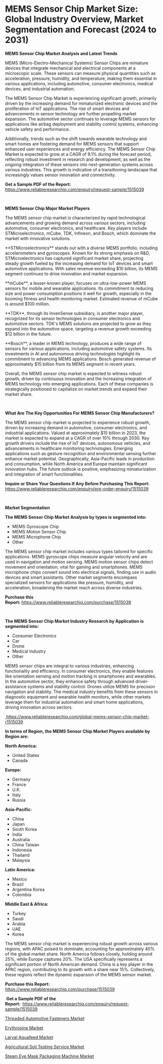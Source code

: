 <p><h1>MEMS Sensor Chip Market Size: Global Industry Overview, Market Segmentation and Forecast (2024 to 2031)</h1></p><p><strong>MEMS Sensor Chip Market Analysis and Latest Trends</strong></p>
<p><p>MEMS (Micro-Electro-Mechanical Systems) Sensor Chips are miniature devices that integrate mechanical and electrical components at a microscopic scale. These sensors can measure physical quantities such as acceleration, pressure, humidity, and temperature, making them essential in various applications, including automotive, consumer electronics, medical devices, and industrial automation. </p><p>The MEMS Sensor Chip Market is experiencing significant growth, primarily driven by the increasing demand for miniaturized electronic devices and the proliferation of IoT applications. The rise of smart devices and advancements in sensor technology are further propelling market expansion. The automotive sector continues to leverage MEMS sensors for applications like airbag deployment and stability control systems, enhancing vehicle safety and performance.</p><p>Additionally, trends such as the shift towards wearable technology and smart homes are fostering demand for MEMS sensors that support enhanced user experiences and energy efficiency. The MEMS Sensor Chip Market is expected to grow at a CAGR of 9.1% during the forecast period, reflecting robust investment in research and development, as well as the ongoing integration of these sensors into next-generation systems across various industries. This growth is indicative of a transitioning landscape that increasingly values sensor innovation and connectivity.</p></p>
<p><strong>Get a Sample PDF of the Report:&nbsp;</strong> <a href="https://www.reliableresearchiq.com/enquiry/request-sample/1515039?utm_campaign=104&utm_medium=2&utm_source=Github&utm_content=ia&utm_term=27102024&utm_id=mems-sensor-chip">https://www.reliableresearchiq.com/enquiry/request-sample/1515039</a></p>
<p>&nbsp;</p>
<p><strong>MEMS Sensor Chip Major Market Players</strong></p>
<p><p>The MEMS sensor chip market is characterized by rapid technological advancements and growing demand across various sectors, including automotive, consumer electronics, and healthcare. Key players include STMicroelectronics, mCube, TDK, Infineon, and Bosch, which dominate the market with innovative solutions.</p><p>**STMicroelectronics** stands out with a diverse MEMS portfolio, including accelerometers and gyroscopes. Known for its strong emphasis on R&D, STMicroelectronics has captured significant market share, projecting steady growth fueled by the increasing demand for IoT devices and smart automotive applications. With sales revenue exceeding $10 billion, its MEMS segment continues to drive innovation and market expansion.</p><p>**mCube**, a lesser-known player, focuses on ultra-low-power MEMS sensors for mobile and wearable applications. Its commitment to reducing size and power consumption positions it well for growth, especially in the booming fitness and health monitoring market. Estimated revenue of mCube is around $100 million.</p><p>**TDK**, through its InvenSense subsidiary, is another major player, recognized for its sensor technologies in consumer electronics and automotive sectors. TDK's MEMS solutions are projected to grow as they expand into the automotive space, targeting a revenue growth exceeding $12 billion in the future.</p><p>**Bosch**, a leader in MEMS technology, produces a wide range of sensors for various applications, including automotive safety systems. Its investments in AI and autonomous driving technologies highlight its commitment to advancing MEMS applications. Bosch generated revenue of approximately $15 billion from its MEMS segment in recent years.</p><p>Overall, the MEMS sensor chip market is expected to witness robust growth, driven by continuous innovation and the increasing integration of MEMS technology into emerging applications. Each of these companies is strategically positioned to capitalize on market trends and expand their market share.</p></p>
<p>&nbsp;</p>
<p><strong>What Are The Key Opportunities For MEMS Sensor Chip Manufacturers?</strong></p>
<p><p>The MEMS sensor chip market is projected to experience robust growth, driven by increasing demand in automotive, consumer electronics, and industrial applications. Valued at approximately $15 billion in 2023, the market is expected to expand at a CAGR of over 10% through 2030. Key growth drivers include the rise of IoT devices, autonomous vehicles, and advancements in healthcare monitoring technologies. Emerging applications such as gesture recognition and environmental sensing further enhance market potential. Geographically, Asia-Pacific leads in production and consumption, while North America and Europe maintain significant innovation hubs. The future outlook is positive, emphasizing miniaturization and integration of smart functionalities.</p></p>
<p><strong>Inquire or Share Your Questions If Any Before Purchasing This Report:</strong> <a href="https://www.reliableresearchiq.com/enquiry/pre-order-enquiry/1515039?utm_campaign=104&utm_medium=2&utm_source=Github&utm_content=ia&utm_term=27102024&utm_id=mems-sensor-chip">https://www.reliableresearchiq.com/enquiry/pre-order-enquiry/1515039</a></p>
<p>&nbsp;</p>
<p><strong>Market Segmentation</strong></p>
<p><strong>The MEMS Sensor Chip Market Analysis by types is segmented into:</strong></p>
<p><ul><li>MEMS Gyroscope Chip</li><li>MEMS Motion Sensor Chip</li><li>MEMS Microphone Chip</li><li>Other</li></ul></p>
<p><p>The MEMS sensor chip market includes various types tailored for specific applications. MEMS gyroscope chips measure angular velocity and are used in navigation and motion sensing. MEMS motion sensor chips detect movement and orientation, vital for gaming and smartphones. MEMS microphone chips convert sound into electrical signals, finding use in audio devices and smart assistants. Other market segments encompass specialized sensors for applications like pressure, humidity, and acceleration, broadening the market reach across diverse industries.</p></p>
<p><strong>Purchase this Report:&nbsp;</strong><a href="https://www.reliableresearchiq.com/purchase/1515039?utm_campaign=104&utm_medium=2&utm_source=Github&utm_content=ia&utm_term=27102024&utm_id=mems-sensor-chip">https://www.reliableresearchiq.com/purchase/1515039</a></p>
<p>&nbsp;</p>
<p><strong>The MEMS Sensor Chip Market Industry Research by Application is segmented into:</strong></p>
<p><ul><li>Consumer Electronics</li><li>Car</li><li>Drone</li><li>Medical Industry</li><li>Other</li></ul></p>
<p><p>MEMS sensor chips are integral to various industries, enhancing functionality and efficiency. In consumer electronics, they enable features like orientation sensing and motion tracking in smartphones and wearables. In the automotive sector, they enhance safety through advanced driver-assistance systems and stability control. Drones utilize MEMS for precision navigation and stability. The medical industry benefits from these sensors in diagnostic equipment and wearable health monitors, while other markets leverage them for industrial automation and smart home applications, driving innovation across sectors.</p></p>
<p><a href="https://www.reliableresearchiq.com/global-mems-sensor-chip-market-r1515039?utm_campaign=104&utm_medium=2&utm_source=Github&utm_content=ia&utm_term=27102024&utm_id=mems-sensor-chip">&nbsp;https://www.reliableresearchiq.com/global-mems-sensor-chip-market-r1515039</a></p>
<p><strong>In terms of Region, the MEMS Sensor Chip Market Players available by Region are:</strong></p>
<p>
    <p> <strong> North America: </strong>
        <ul>
            <li>United States</li>
            <li>Canada</li>
        </ul>
        </p> 
    <p> <strong> Europe: </strong>
        <ul>
            <li>Germany</li>
            <li>France</li>
            <li>U.K.</li>
            <li>Italy</li>
            <li>Russia</li>
        </ul>
        </p> 
    <p> <strong> Asia-Pacific: </strong>
        <ul>
            <li>China</li>
            <li>Japan</li>
            <li>South Korea</li>
            <li>India</li>
            <li>Australia</li>
            <li>China Taiwan</li>
            <li>Indonesia</li>
            <li>Thailand</li>
            <li>Malaysia</li>
        </ul>
        </p> 
    <p> <strong> Latin America: </strong>
        <ul>
            <li>Mexico</li>
            <li>Brazil</li>
            <li>Argentina Korea</li>
            <li>Colombia</li>
        </ul>
        </p> 
    <p> <strong> Middle East & Africa: </strong>
        <ul>
            <li>Turkey</li>
            <li>Saudi</li>
            <li>Arabia</li>
            <li>UAE</li>
            <li>Korea</li>
        </ul>
    </p>
    </p>
<p><p>The MEMS sensor chip market is experiencing robust growth across various regions, with APAC poised to dominate, accounting for approximately 40% of the global market share. North America follows closely, holding around 25%, while Europe captures 20%. The USA specifically represents a significant portion of North American demand. China is a key player in the APAC region, contributing to its growth with a share near 15%. Collectively, these regions reflect the dynamic expansion of the MEMS sensor market.</p></p>
<p><strong>Purchase this Report: </strong><a href="https://www.reliableresearchiq.com/purchase/1515039?utm_campaign=104&utm_medium=2&utm_source=Github&utm_content=ia&utm_term=27102024&utm_id=mems-sensor-chip">https://www.reliableresearchiq.com/purchase/1515039</a></p>
<p>&nbsp;<strong>Get a Sample PDF of the Report:&nbsp;&nbsp;</strong><a href="https://www.reliableresearchiq.com/enquiry/request-sample/1515039?utm_campaign=104&utm_medium=2&utm_source=Github&utm_content=ia&utm_term=27102024&utm_id=mems-sensor-chip">https://www.reliableresearchiq.com/enquiry/request-sample/1515039</a></p>
<p><strong></strong></p>
<p><p><a href="https://www.linkedin.com/pulse/global-threaded-automotive-fasteners-market-trends-analysis-future-ckipf?utm_campaign=104&utm_medium=2&utm_source=Github&utm_content=ia&utm_term=27102024&utm_id=mems-sensor-chip">Threaded Automotive Fasteners Market</a></p><p><a href="https://medium.com/@rileymgdorcas/global-erythrosine-market-sector-2024-2031-market-metrics-and-market-strategic-insights-e164a155d4e2?postPublishedType=repub&utm_campaign=104&utm_medium=2&utm_source=Github&utm_content=ia&utm_term=27102024&utm_id=mems-sensor-chip">Erythrosine Market</a></p><p><a href="https://github.com/halkoitweden3/Market-Research-Report-List-1/blob/main/larval-aquafeed-market.md?utm_campaign=104&utm_medium=2&utm_source=Github&utm_content=ia&utm_term=27102024&utm_id=mems-sensor-chip">Larval Aquafeed Market</a></p><p><a href="https://github.com/rozh43oreder/Market-Research-Report-List-1/blob/main/agricultural-soil-testing-service-market.md?utm_campaign=104&utm_medium=2&utm_source=Github&utm_content=ia&utm_term=27102024&utm_id=mems-sensor-chip">Agricultural Soil Testing Service Market</a></p><p><a href="https://issuu.com/reportprime-2/docs/steam-eye-mask-packaging-machine-ma_3b3f2aec8c062a?utm_campaign=104&utm_medium=2&utm_source=Github&utm_content=ia&utm_term=27102024&utm_id=mems-sensor-chip">Steam Eye Mask Packaging Machine Market</a></p></p>
